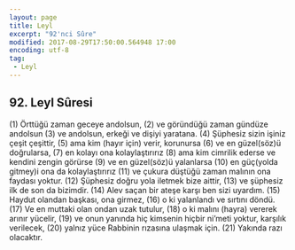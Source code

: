 ```yaml
---
layout: page
title: Leyl
excerpt: "92'nci Sûre"
modified: 2017-08-29T17:50:00.564948 17:00
encoding: utf-8
tag: 
 - Leyl
---
```


## 92. Leyl Sûresi

(1) Örttüğü zaman geceye andolsun,
(2) ve göründüğü zaman gündüze andolsun
(3) ve andolsun, erkeği ve dişiyi yaratana. 
(4) Şüphesiz sizin işiniz çeşit çeşittir,
(5) ama kim (hayır için) verir, korunursa
(6) ve en güzel(söz)ü doğrularsa,
(7) en kolayı ona kolaylaştırırız
(8) ama kim cimrilik ederse ve kendini zengin görürse
(9) ve en güzel(söz)ü yalanlarsa
(10) en güç(yolda gitmey)i ona da kolaylaştırırız
(11) ve çukura düştüğü zaman malının ona faydası yoktur.
(12) Şüphesiz doğru yola iletmek bize aittir,
(13) ve şüphesiz ilk de son da bizimdir.
(14) Alev saçan bir ateşe karşı ben sizi uyardım.
(15) Haydut olandan başkası, ona girmez,
(16) o ki yalanlandı ve sırtını döndü.
(17) Ve en muttaki olan ondan uzak tutulur,
(18) o ki malını (hayra) vererek arınır yücelir,
(19) ve onun yanında hiç kimsenin hiçbir ni’meti yoktur, karşılık verilecek,
(20) yalnız yüce Rabbinin rızasına ulaşmak için.
(21) Yakında razı olacaktır.

